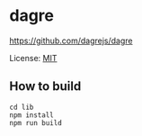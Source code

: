 # dagre

https://github.com/dagrejs/dagre

License: [MIT](https://github.com/dagrejs/dagre/blob/master/LICENSE)

## How to build

```
cd lib
npm install
npm run build
```
